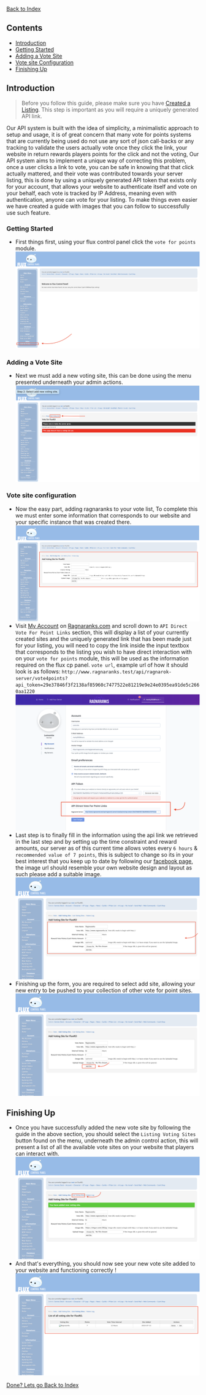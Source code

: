 [Back to Index](./index.html)

## Contents
- [Introduction](#introduction)
- [Getting Started](#getting-started)
- [Adding a Vote Site](#adding-a-vote-site)
- [Vote site Configuration](#vote-site-configuration)
- [Finishing Up](#finishing-up)

## Introduction

> Before you follow this guide, please make sure you have [Created a Listing](./listing.html).
> This step is important as you will require a uniquely generated API link.

Our API system is built with the idea of simplicity, a minimalistic approach to setup and usage, it is of great concern that many vote for points systems that are currently being used do not use any sort of json call-backs or any tracking to validate the users actually vote once they click the link, your website in return rewards players points for the click and not the voting, Our API system aims to implement a unique way of correcting this problem, once a user clicks a link to vote, you can be safe in knowing that that click actually mattered, and their vote was contributed towards your server listing, this is done by using a uniquely generated API token that exists only for your account, that allows your website to authenticate itself and vote on your behalf, each vote is tracked by IP Address, meaning even with authentication, anyone can vote for your listing. To make things even easier we have created a guide with images that you can follow to successfully use such feature.

### Getting Started
- First things first, using your flux control panel click the `vote for points` module. ![alt text](./images/v4p/step1.png "Step 1: Clicking the vote for points module.")

### Adding a Vote Site
- Next we must add a new voting site, this can be done using the menu presented underneath your admin actions. ![alt text](./images/v4p/step2.png "Step 2: Select add new voting site.")

### Vote site configuration
- Now the easy part, adding ragnaranks to your vote list, To complete this we must enter some information that corresponds to our website and your specific instance that was created there. ![alt text](./images/v4p/step3.png "Step 3: Viewing the form.")
- Visit [My Account](http://www.ragnaranks.com/account) on [Ragnaranks.com](http://www.ragnaranks.com) and scroll down to `API Direct Vote For Point Links` section, this will display a list of your currently created sites and the uniquely generated link that has been made just for your listing, you will need to copy the link inside the input textbox that corresponds to the listing you wish to have direct interaction with on your `vote for points` module, this will be used as the information required on the flux cp panel. `vote url`, example url of how it should look is as follows: `http://www.ragnaranks.test/api/ragnarok-server/vote4points?api_token=29e37846f3f2138af85960c7477522e81219e9e24e0395ea91de5c2660aa1220` ![alt text](./images/v4p/step5.png "Step 5: Grabbing your vote for points api link.")
- Last step is to finally fill in the information using the api link we retrieved in the last step and by setting up the time constraint and reward amounts, our server as of this current time allows votes every `6 hours` & `recommended value of 7 points`, this is subject to change so its in your best interest that you keep up to date by following our [facebook page](https://www.facebook.com/ragnaranks/), the image url should resemble your own website design and layout as such please add a suitable image. ![alt text](./images/v4p/step6.png "Step 6: Filling out the form.")
- Finishing up the form, you are required to select add site, allowing your new entry to be pushed to your collection of other vote for point sites. ![alt text](./images/v4p/step7.png "Step 7: Click the add site button to finish.")

## Finishing Up
- Once you have successfully added the new vote site by following the guide in the above section, you should select the `Listing Voting Sites` button found on the menu, underneath the admin control action, this will present a list of all the available vote sites on your website that players can interact with. ![alt text](./images/v4p/step8.png "Step 8: Click Listing Voting sites to see your new listing.")
- And that's everything, you should now see your new vote site added to your website and functioning correctly ! ![alt text](./images/v4p/step9.png "Step 9: Verifying the finalised new vote site.")

[Done? Lets go Back to Index](./index.html)
